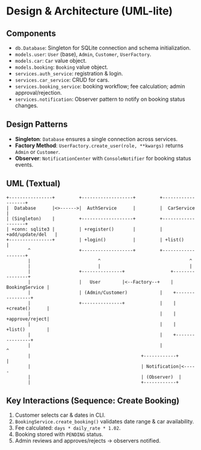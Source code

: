 # Design & Architecture (UML-lite)

## Components
- `db.Database`: Singleton for SQLite connection and schema initialization.
- `models.user`: `User` (base), `Admin`, `Customer`, `UserFactory`.
- `models.car`: `Car` value object.
- `models.booking`: `Booking` value object.
- `services.auth_service`: registration & login.
- `services.car_service`: CRUD for cars.
- `services.booking_service`: booking workflow; fee calculation; admin approval/rejection.
- `services.notification`: Observer pattern to notify on booking status changes.

## Design Patterns
- **Singleton**: `Database` ensures a single connection across services.
- **Factory Method**: `UserFactory.create_user(role, **kwargs)` returns `Admin` or `Customer`.
- **Observer**: `NotificationCenter` with `ConsoleNotifier` for booking status events.

## UML (Textual)
```text
+----------------+         +-------------------+         +-------------------+
|  Database      |<>------>|  AuthService      |         |  CarService       |
| (Singleton)    |         +-------------------+         +-------------------+
| +conn: sqlite3 |         | +register()       |         | +add/update/del   |
+----------------+         | +login()          |         | +list()           |
        ^                  +-------------------+         +-------------------+
        |                         ^                                 ^
        |                         |                                 |
        |                  +---------------+                 +----------------+
        |                  |   User        |<--Factory--+    | BookingService |
        |                  | (Admin/Customer)            |    +----------------+
        |                  +---------------+             |    | +create()      |
        |                                                |    | +approve/reject|
        |                                                |    | +list()        |
        |                                                |    +----------------+
        |                                                |            ^
        |                                         +------------+      |
        |                                         | Notification|<-----
        |                                         | (Observer)  |
        |                                         +------------+
```

## Key Interactions (Sequence: Create Booking)
1. Customer selects car & dates in CLI.
2. `BookingService.create_booking()` validates date range & car availability.
3. Fee calculated: `days * daily_rate * 1.02`.
4. Booking stored with `PENDING` status.
5. Admin reviews and approves/rejects → observers notified.
